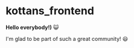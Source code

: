 # kottans_frontend

**Hello everybody!)** :smiley_cat:

I'm glad to be part of such a great community! :smiley:
